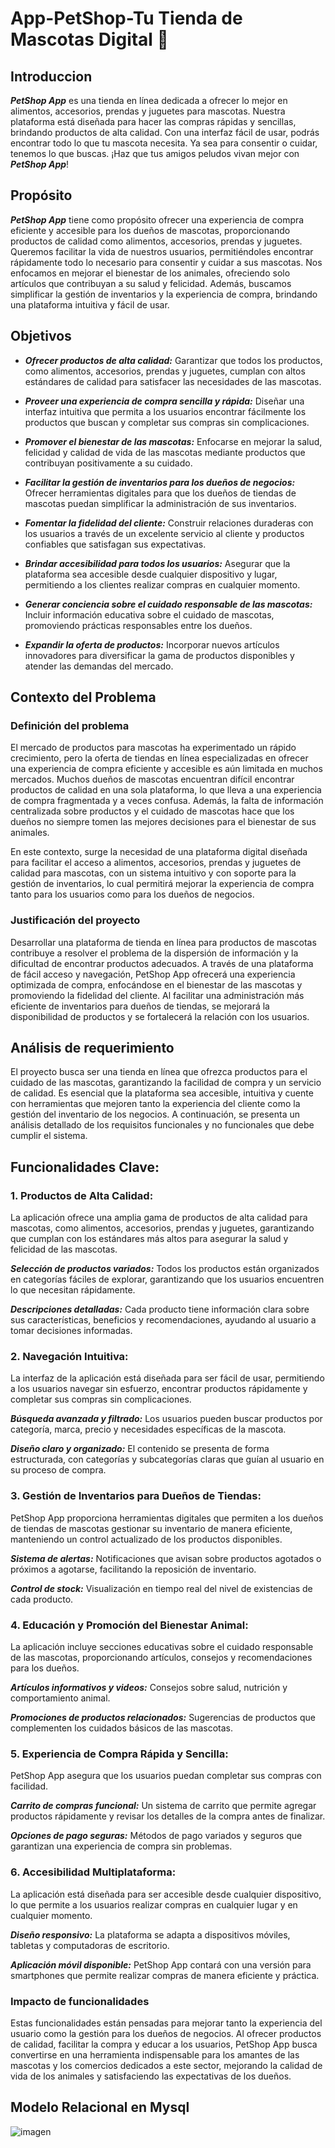 # App-PetShop-Tu Tienda de Mascotas Digital 🐶

## Introduccion
***PetShop App*** es una tienda en línea dedicada a ofrecer lo mejor en alimentos, accesorios, prendas y juguetes para mascotas.
Nuestra plataforma está diseñada para hacer las compras rápidas y sencillas, brindando productos de alta calidad. 
Con una interfaz fácil de usar, podrás encontrar todo lo que tu mascota necesita. 
Ya sea para consentir o cuidar, tenemos lo que buscas. ¡Haz que tus amigos peludos vivan mejor con ***PetShop App***!

## Propósito
***PetShop App*** tiene como propósito ofrecer una experiencia de compra eficiente y accesible para los dueños de mascotas, proporcionando productos de calidad como alimentos, accesorios, prendas y juguetes.
Queremos facilitar la vida de nuestros usuarios, permitiéndoles encontrar rápidamente todo lo necesario para consentir y cuidar a sus mascotas. 
Nos enfocamos en mejorar el bienestar de los animales, ofreciendo solo artículos que contribuyan a su salud y felicidad. 
Además, buscamos simplificar la gestión de inventarios y la experiencia de compra, brindando una plataforma intuitiva y fácil de usar.

## Objetivos

- ***Ofrecer productos de alta calidad:*** Garantizar que todos los productos, como alimentos, accesorios, prendas y juguetes, cumplan con altos estándares de calidad para satisfacer las necesidades de las mascotas.

- ***Proveer una experiencia de compra sencilla y rápida:*** Diseñar una interfaz intuitiva que permita a los usuarios encontrar fácilmente los productos que buscan y completar sus compras sin complicaciones.

- ***Promover el bienestar de las mascotas:*** Enfocarse en mejorar la salud, felicidad y calidad de vida de las mascotas mediante productos que contribuyan positivamente a su cuidado.

- ***Facilitar la gestión de inventarios para los dueños de negocios:*** Ofrecer herramientas digitales para que los dueños de tiendas de mascotas puedan simplificar la administración de sus inventarios.

- ***Fomentar la fidelidad del cliente:*** Construir relaciones duraderas con los usuarios a través de un excelente servicio al cliente y productos confiables que satisfagan sus expectativas.

- ***Brindar accesibilidad para todos los usuarios:*** Asegurar que la plataforma sea accesible desde cualquier dispositivo y lugar, permitiendo a los clientes realizar compras en cualquier momento.

- ***Generar conciencia sobre el cuidado responsable de las mascotas:*** Incluir información educativa sobre el cuidado de mascotas, promoviendo prácticas responsables entre los dueños.

- ***Expandir la oferta de productos:*** Incorporar nuevos artículos innovadores para diversificar la gama de productos disponibles y atender las demandas del mercado.


## Contexto del Problema
 ### Definición del problema
El mercado de productos para mascotas ha experimentado un rápido crecimiento, pero la oferta de tiendas en línea especializadas en ofrecer una experiencia de compra eficiente y accesible es aún limitada en muchos mercados. Muchos dueños de mascotas encuentran difícil encontrar productos de calidad en una sola plataforma, lo que lleva a una experiencia de compra fragmentada y a veces confusa. Además, la falta de información centralizada sobre productos y el cuidado de mascotas hace que los dueños no siempre tomen las mejores decisiones para el bienestar de sus animales.

En este contexto, surge la necesidad de una plataforma digital diseñada para facilitar el acceso a alimentos, accesorios, prendas y juguetes de calidad para mascotas, con un sistema intuitivo y con soporte para la gestión de inventarios, lo cual permitirá mejorar la experiencia de compra tanto para los usuarios como para los dueños de negocios.

 ### Justificación del proyecto
Desarrollar una plataforma de tienda en línea para productos de mascotas contribuye a resolver el problema de la dispersión de información y la dificultad de encontrar productos adecuados. A través de una plataforma de fácil acceso y navegación, PetShop App ofrecerá una experiencia optimizada de compra, enfocándose en el bienestar de las mascotas y promoviendo la fidelidad del cliente. Al facilitar una administración más eficiente de inventarios para dueños de tiendas, se mejorará la disponibilidad de productos y se fortalecerá la relación con los usuarios.

## Análisis de requerimiento
El proyecto busca ser una tienda en línea que ofrezca productos para el cuidado de las mascotas, garantizando la facilidad de compra y un servicio de calidad. Es esencial que la plataforma sea accesible, intuitiva y cuente con herramientas que mejoren tanto la experiencia del cliente como la gestión del inventario de los negocios. A continuación, se presenta un análisis detallado de los requisitos funcionales y no funcionales que debe cumplir el sistema.

 ## Funcionalidades Clave:
 
### 1. Productos de Alta Calidad:

La aplicación ofrece una amplia gama de productos de alta calidad para mascotas, como alimentos, accesorios, prendas y juguetes, garantizando que cumplan con los estándares más altos para asegurar la salud y felicidad de las mascotas.

***Selección de productos variados:*** Todos los productos están organizados en categorías fáciles de explorar, garantizando que los usuarios encuentren lo que necesitan rápidamente.

***Descripciones detalladas:*** Cada producto tiene información clara sobre sus características, beneficios y recomendaciones, ayudando al usuario a tomar decisiones informadas.

### 2. Navegación Intuitiva:

La interfaz de la aplicación está diseñada para ser fácil de usar, permitiendo a los usuarios navegar sin esfuerzo, encontrar productos rápidamente y completar sus compras sin complicaciones.

***Búsqueda avanzada y filtrado:*** Los usuarios pueden buscar productos por categoría, marca, precio y necesidades específicas de la mascota.

***Diseño claro y organizado:*** El contenido se presenta de forma estructurada, con categorías y subcategorías claras que guían al usuario en su proceso de compra.

### 3. Gestión de Inventarios para Dueños de Tiendas:

PetShop App proporciona herramientas digitales que permiten a los dueños de tiendas de mascotas gestionar su inventario de manera eficiente, manteniendo un control actualizado de los productos disponibles.

***Sistema de alertas:*** Notificaciones que avisan sobre productos agotados o próximos a agotarse, facilitando la reposición de inventario.

***Control de stock:*** Visualización en tiempo real del nivel de existencias de cada producto.

### 4. Educación y Promoción del Bienestar Animal:

La aplicación incluye secciones educativas sobre el cuidado responsable de las mascotas, proporcionando artículos, consejos y recomendaciones para los dueños.

***Artículos informativos y videos:*** Consejos sobre salud, nutrición y comportamiento animal.

***Promociones de productos relacionados:*** Sugerencias de productos que complementen los cuidados básicos de las mascotas.

### 5. Experiencia de Compra Rápida y Sencilla:

PetShop App asegura que los usuarios puedan completar sus compras con facilidad.

***Carrito de compras funcional:*** Un sistema de carrito que permite agregar productos rápidamente y revisar los detalles de la compra antes de finalizar.

***Opciones de pago seguras:*** Métodos de pago variados y seguros que garantizan una experiencia de compra sin problemas.

### 6. Accesibilidad Multiplataforma:

La aplicación está diseñada para ser accesible desde cualquier dispositivo, lo que permite a los usuarios realizar compras en cualquier lugar y en cualquier momento.

***Diseño responsivo:*** La plataforma se adapta a dispositivos móviles, tabletas y computadoras de escritorio.

***Aplicación móvil disponible:*** PetShop App contará con una versión para smartphones que permite realizar compras de manera eficiente y práctica.

### Impacto de funcionalidades

Estas funcionalidades están pensadas para mejorar tanto la experiencia del usuario como la gestión para los dueños de negocios. Al ofrecer productos de calidad, facilitar la compra y educar a los usuarios, PetShop App busca convertirse en una herramienta indispensable para los amantes de las mascotas y los comercios dedicados a este sector, mejorando la calidad de vida de los animales y satisfaciendo las expectativas de los dueños.

## Modelo Relacional en Mysql

![imagen](Imagen/MYSQL.PNG)
